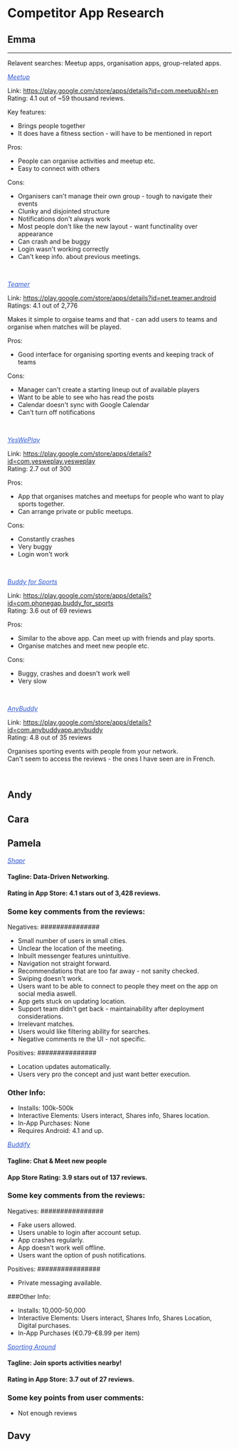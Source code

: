 # Competitor App Research

## Emma 
---

Relavent searches: Meetup apps, organisation apps, group-related apps.


<span style="text-decoration: underline; color:#2E57D1">*Meetup* </span>

Link: https://play.google.com/store/apps/details?id=com.meetup&hl=en<br>
Rating: 4.1 out of ~59 thousand reviews.

Key features:
- Brings people together
- It does have a fitness section - will have to be mentioned in report

Pros:<br>
 - People can organise activities and meetup etc.
 - Easy to connect with others

Cons:<br>
 - Organisers can't manage their own group - tough to navigate their events
 - Clunky and disjointed structure
 - Notifications don't always work
 - Most people don't like the new layout - want functinality over appearance
 - Can crash and be buggy
 - Login wasn't working correctly
 - Can't keep info. about previous meetings.

 <br>

<span style="text-decoration: underline; color:#2E57D1">*Teamer* </span>

Link: https://play.google.com/store/apps/details?id=net.teamer.android <br>
Ratings: 4.1 out of 2,776

Makes it simple to orgaise teams and that - can add users to teams and organise when matches will be played.

Pros: <br>
 - Good interface for organising sporting events and keeping track of teams

Cons: <br>
 - Manager can't create a starting lineup out of available players
 - Want to be able to see who has read the posts
 - Calendar doesn't sync with Google Calendar
 - Can't turn off notifications

<br>

<span style="text-decoration: underline; color:#2E57D1">*YesWePlay* </span>

Link: https://play.google.com/store/apps/details?id=com.yesweplay.yesweplay <br>
Rating: 2.7 out of 300

Pros: <br>
 - App that organises matches and meetups for people who want to play sports together.
 - Can arrange private or public meetups.

Cons: <br>
 - Constantly crashes
 - Very buggy
 - Login won't work
<br>

 <span style="text-decoration: underline; color:#2E57D1">*Buddy for Sports* </span>

 Link: https://play.google.com/store/apps/details?id=com.phonegap.buddy_for_sports <br>
Rating: 3.6 out of 69 reviews

Pros: <br>
  - Similar to the above app. Can meet up with friends and play sports.
  - Organise matches and meet new people etc.

Cons: <br>
 - Buggy, crashes and doesn't work well
 - Very slow

<br>

<span style="text-decoration: underline; color:#2E57D1">*AnyBuddy* </span>

Link: https://play.google.com/store/apps/details?id=com.anybuddyapp.anybuddy <br>
Rating: 4.8 out of 35 reviews

Organises sporting events with people from your network.<br>
Can't seem to access the reviews - the ones I have seen are in French.


<!-- Although it seems our idea may have been attempted before, overall the reviews for the apps aren't great. They are very slow, won't let users log in and that. -->
<br>


## Andy

## Cara

## Pamela
<span style="text-decoration: underline; color:#2E57D1">*Shapr* </span>
#### Tagline: Data-Driven Networking.
#### Rating in App Store: 4.1 stars out of 3,428 reviews.

### Some key comments from the reviews:

Negatives:
###############

- Small number of users in small cities.
- Unclear the location of the meeting. 
- Inbuilt messenger features unintuitive. 
- Navigation not straight forward. 
- Recommendations that are too far away - not sanity checked. 
- Swiping doesn't work. 
- Users want to be able to connect to people they meet on the app
on social media aswell. 
- App gets stuck on updating location. 
- Support team didn't get back - maintainability after deployment
considerations. 
- Irrelevant matches. 
- Users would like filtering ability for searches. 
- Negative comments re the UI - not specific. 

Positives: 
###############

- Location updates automatically. 
- Users very pro the concept and just want better execution. 

### Other Info: 

- Installs: 100k-500k
- Interactive Elements: Users interact, Shares info, Shares location. 
- In-App Purchases: None
- Requires Android: 4.1 and up.

<span style="text-decoration: underline; color:#2E57D1">*Buddify* </span>
#### Tagline: Chat & Meet new people
#### App Store Rating: 3.9 stars out of 137 reviews.

### Some key comments from the reviews:

Negatives:
################

- Fake users allowed. 
- Users unable to login after account setup. 
- App crashes regularly. 
- App doesn't work well offline. 
- Users want the option of push notifications. 

Positives:
################
- Private messaging available. 

###Other Info: 

- Installs: 10,000-50,000
- Interactive Elements: Users interact, Shares Info, Shares Location, 
Digital purchases. 
- In-App Purchases (€0.79-€8.99 per item)

<span style="text-decoration: underline; color:#2E57D1">*Sporting Around* </span>
#### Tagline: Join sports activities nearby!
#### Rating in App Store: 3.7 out of 27 reviews.

### Some key points from user comments: 

- Not enough reviews

## Davy


